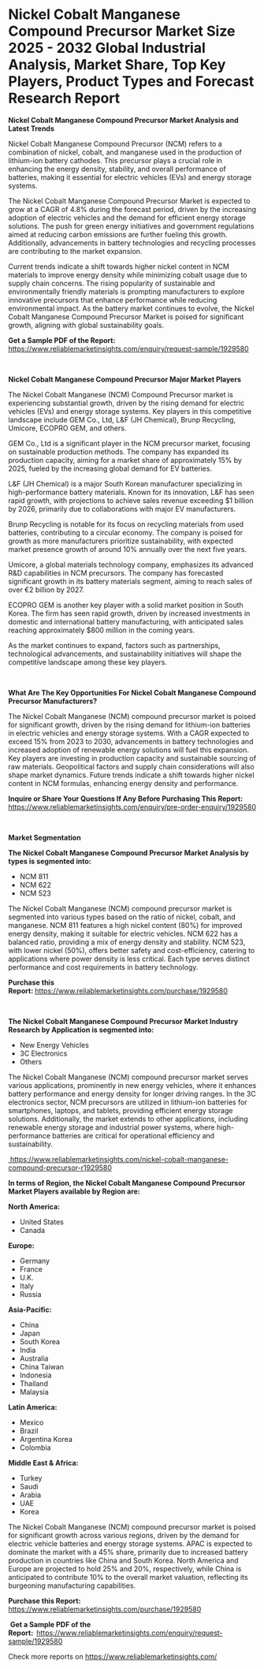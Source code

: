 <p><h1>Nickel Cobalt Manganese Compound Precursor Market Size 2025 - 2032 Global Industrial Analysis, Market Share, Top Key Players, Product Types and Forecast Research Report</h1></p><p><strong>Nickel Cobalt Manganese Compound Precursor Market Analysis and Latest Trends</strong></p>
<p><p>Nickel Cobalt Manganese Compound Precursor (NCM) refers to a combination of nickel, cobalt, and manganese used in the production of lithium-ion battery cathodes. This precursor plays a crucial role in enhancing the energy density, stability, and overall performance of batteries, making it essential for electric vehicles (EVs) and energy storage systems.</p><p>The Nickel Cobalt Manganese Compound Precursor Market is expected to grow at a CAGR of 4.8% during the forecast period, driven by the increasing adoption of electric vehicles and the demand for efficient energy storage solutions. The push for green energy initiatives and government regulations aimed at reducing carbon emissions are further fueling this growth. Additionally, advancements in battery technologies and recycling processes are contributing to the market expansion.</p><p>Current trends indicate a shift towards higher nickel content in NCM materials to improve energy density while minimizing cobalt usage due to supply chain concerns. The rising popularity of sustainable and environmentally friendly materials is prompting manufacturers to explore innovative precursors that enhance performance while reducing environmental impact. As the battery market continues to evolve, the Nickel Cobalt Manganese Compound Precursor Market is poised for significant growth, aligning with global sustainability goals.</p></p>
<p><strong>Get a Sample PDF of the Report:&nbsp;</strong> <a href="https://www.reliablemarketinsights.com/enquiry/request-sample/1929580?utm_campaign=1937&utm_medium=2&utm_source=Github&utm_content=ia&utm_term=16012025&utm_id=nickel-cobalt-manganese-compound-precursor">https://www.reliablemarketinsights.com/enquiry/request-sample/1929580</a></p>
<p>&nbsp;</p>
<p><strong>Nickel Cobalt Manganese Compound Precursor Major Market Players</strong></p>
<p><p>The Nickel Cobalt Manganese (NCM) Compound Precursor market is experiencing substantial growth, driven by the rising demand for electric vehicles (EVs) and energy storage systems. Key players in this competitive landscape include GEM Co., Ltd, L&F (JH Chemical), Brunp Recycling, Umicore, ECOPRO GEM, and others.</p><p>GEM Co., Ltd is a significant player in the NCM precursor market, focusing on sustainable production methods. The company has expanded its production capacity, aiming for a market share of approximately 15% by 2025, fueled by the increasing global demand for EV batteries.</p><p>L&F (JH Chemical) is a major South Korean manufacturer specializing in high-performance battery materials. Known for its innovation, L&F has seen rapid growth, with projections to achieve sales revenue exceeding $1 billion by 2026, primarily due to collaborations with major EV manufacturers.</p><p>Brunp Recycling is notable for its focus on recycling materials from used batteries, contributing to a circular economy. The company is poised for growth as more manufacturers prioritize sustainability, with expected market presence growth of around 10% annually over the next five years.</p><p>Umicore, a global materials technology company, emphasizes its advanced R&D capabilities in NCM precursors. The company has forecasted significant growth in its battery materials segment, aiming to reach sales of over €2 billion by 2027.</p><p>ECOPRO GEM is another key player with a solid market position in South Korea. The firm has seen rapid growth, driven by increased investments in domestic and international battery manufacturing, with anticipated sales reaching approximately $800 million in the coming years.</p><p>As the market continues to expand, factors such as partnerships, technological advancements, and sustainability initiatives will shape the competitive landscape among these key players.</p></p>
<p>&nbsp;</p>
<p><strong>What Are The Key Opportunities For Nickel Cobalt Manganese Compound Precursor Manufacturers?</strong></p>
<p><p>The Nickel Cobalt Manganese (NCM) compound precursor market is poised for significant growth, driven by the rising demand for lithium-ion batteries in electric vehicles and energy storage systems. With a CAGR expected to exceed 15% from 2023 to 2030, advancements in battery technologies and increased adoption of renewable energy solutions will fuel this expansion. Key players are investing in production capacity and sustainable sourcing of raw materials. Geopolitical factors and supply chain considerations will also shape market dynamics. Future trends indicate a shift towards higher nickel content in NCM formulas, enhancing energy density and performance.</p></p>
<p><strong>Inquire or Share Your Questions If Any Before Purchasing This Report:</strong> <a href="https://www.reliablemarketinsights.com/enquiry/pre-order-enquiry/1929580?utm_campaign=1937&utm_medium=2&utm_source=Github&utm_content=ia&utm_term=16012025&utm_id=nickel-cobalt-manganese-compound-precursor">https://www.reliablemarketinsights.com/enquiry/pre-order-enquiry/1929580</a></p>
<p>&nbsp;</p>
<p><strong>Market Segmentation</strong></p>
<p><strong>The Nickel Cobalt Manganese Compound Precursor Market Analysis by types is segmented into:</strong></p>
<p><ul><li>NCM 811</li><li>NCM 622</li><li>NCM 523</li></ul></p>
<p><p>The Nickel Cobalt Manganese (NCM) compound precursor market is segmented into various types based on the ratio of nickel, cobalt, and manganese. NCM 811 features a high nickel content (80%) for improved energy density, making it suitable for electric vehicles. NCM 622 has a balanced ratio, providing a mix of energy density and stability. NCM 523, with lower nickel (50%), offers better safety and cost-efficiency, catering to applications where power density is less critical. Each type serves distinct performance and cost requirements in battery technology.</p></p>
<p><strong>Purchase this Report:&nbsp;</strong><a href="https://www.reliablemarketinsights.com/purchase/1929580?utm_campaign=1937&utm_medium=2&utm_source=Github&utm_content=ia&utm_term=16012025&utm_id=nickel-cobalt-manganese-compound-precursor">https://www.reliablemarketinsights.com/purchase/1929580</a></p>
<p>&nbsp;</p>
<p><strong>The Nickel Cobalt Manganese Compound Precursor Market Industry Research by Application is segmented into:</strong></p>
<p><ul><li>New Energy Vehicles</li><li>3C Electronics</li><li>Others</li></ul></p>
<p><p>The Nickel Cobalt Manganese (NCM) compound precursor market serves various applications, prominently in new energy vehicles, where it enhances battery performance and energy density for longer driving ranges. In the 3C electronics sector, NCM precursors are utilized in lithium-ion batteries for smartphones, laptops, and tablets, providing efficient energy storage solutions. Additionally, the market extends to other applications, including renewable energy storage and industrial power systems, where high-performance batteries are critical for operational efficiency and sustainability.</p></p>
<p><a href="https://www.reliablemarketinsights.com/nickel-cobalt-manganese-compound-precursor-r1929580?utm_campaign=1937&utm_medium=2&utm_source=Github&utm_content=ia&utm_term=16012025&utm_id=nickel-cobalt-manganese-compound-precursor">&nbsp;https://www.reliablemarketinsights.com/nickel-cobalt-manganese-compound-precursor-r1929580</a></p>
<p><strong>In terms of Region, the Nickel Cobalt Manganese Compound Precursor Market Players available by Region are:</strong></p>
<p>
    <p> <strong> North America: </strong>
        <ul>
            <li>United States</li>
            <li>Canada</li>
        </ul>
        </p> 
    <p> <strong> Europe: </strong>
        <ul>
            <li>Germany</li>
            <li>France</li>
            <li>U.K.</li>
            <li>Italy</li>
            <li>Russia</li>
        </ul>
        </p> 
    <p> <strong> Asia-Pacific: </strong>
        <ul>
            <li>China</li>
            <li>Japan</li>
            <li>South Korea</li>
            <li>India</li>
            <li>Australia</li>
            <li>China Taiwan</li>
            <li>Indonesia</li>
            <li>Thailand</li>
            <li>Malaysia</li>
        </ul>
        </p> 
    <p> <strong> Latin America: </strong>
        <ul>
            <li>Mexico</li>
            <li>Brazil</li>
            <li>Argentina Korea</li>
            <li>Colombia</li>
        </ul>
        </p> 
    <p> <strong> Middle East & Africa: </strong>
        <ul>
            <li>Turkey</li>
            <li>Saudi</li>
            <li>Arabia</li>
            <li>UAE</li>
            <li>Korea</li>
        </ul>
    </p>
    </p>
<p><p>The Nickel Cobalt Manganese (NCM) compound precursor market is poised for significant growth across various regions, driven by the demand for electric vehicle batteries and energy storage systems. APAC is expected to dominate the market with a 45% share, primarily due to increased battery production in countries like China and South Korea. North America and Europe are projected to hold 25% and 20%, respectively, while China is anticipated to contribute 10% to the overall market valuation, reflecting its burgeoning manufacturing capabilities.</p></p>
<p><strong>Purchase this Report: </strong><a href="https://www.reliablemarketinsights.com/purchase/1929580?utm_campaign=1937&utm_medium=2&utm_source=Github&utm_content=ia&utm_term=16012025&utm_id=nickel-cobalt-manganese-compound-precursor">https://www.reliablemarketinsights.com/purchase/1929580</a></p>
<p>&nbsp;<strong>Get a Sample PDF of the Report:&nbsp;&nbsp;</strong><a href="https://www.reliablemarketinsights.com/enquiry/request-sample/1929580?utm_campaign=1937&utm_medium=2&utm_source=Github&utm_content=ia&utm_term=16012025&utm_id=nickel-cobalt-manganese-compound-precursor">https://www.reliablemarketinsights.com/enquiry/request-sample/1929580</a></p>
<p><strong></strong></p>
<p>Check more reports on <a href="https://www.reliablemarketinsights.com/?utm_campaign=1937&utm_medium=2&utm_source=Github&utm_content=ia&utm_term=16012025&utm_id=nickel-cobalt-manganese-compound-precursor">https://www.reliablemarketinsights.com/</a></p>